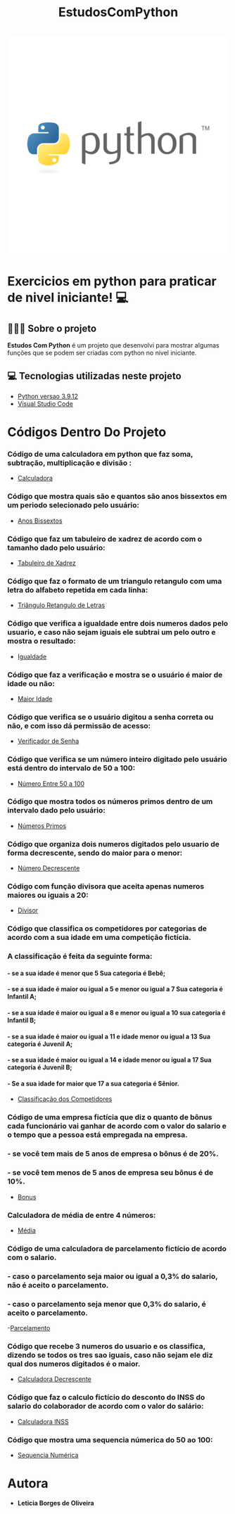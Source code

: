 <h1 align="center"> EstudosComPython </h1>

<h1>
    <img src="python-logo.svg">
    <p>Exercicios em python para praticar de nivel iniciante! 💻</p>
</h1>

## 👩🏽‍💻 Sobre o projeto

**Estudos Com Python** é um projeto que desenvolvi para mostrar algumas funções que se podem ser criadas com python no nivel iniciante.


## 💻 Tecnologias utilizadas neste projeto 
- [Python versao 3.9.12](https://www.python.org/downloads/)
- [Visual Studio Code](https://code.visualstudio.com/download)



<h1>Códigos Dentro Do Projeto</h1>

### Código de uma calculadora em python que faz soma, subtração, multiplicação e divisão :
- [Calculadora](Calculadora.py)

### Código que mostra quais são e quantos são anos bissextos em um periodo selecionado pelo usuário:
- [Anos Bissextos](AnosBissextos.py)

### Código que faz um tabuleiro de xadrez de acordo com o tamanho dado pelo usuário:
- [Tabuleiro de Xadrez](TabuleiroDeXadrez.py)

### Código que faz o formato de um triangulo retangulo com uma letra do alfabeto repetida em cada linha:
- [Triângulo Retangulo de Letras](TrianguloRetanguloComLetras.py)

### Código que verifica a igualdade entre dois numeros dados pelo usuario, e caso não sejam iguais ele subtrai um pelo outro e mostra o resultado:
- [Igualdade](VerificaIgualdade.py)

### Código que faz a verificação e mostra se o usuário é maior de idade ou não:
- [Maior Idade](VerificadorMaiorIdade.py)

### Código que verifica se o usuário digitou a senha correta ou não, e com isso dá permissão de acesso:
- [Verificador de Senha](VerificadorDeSenha.py)

### Código que verifica se um número inteiro digitado pelo usuário está dentro do intervalo de 50 a 100:
- [Número Entre 50 a 100](Verifica50a100.py)

### Código que mostra todos os números primos dentro de um intervalo dado pelo usuário:
- [Números Primos](NumerosPrimos.py)

### Código que organiza dois numeros digitados pelo usuario de forma decrescente, sendo do maior para o menor:
- [Número Decrescente](NumeroDecrescente.py)

### Código com função divisora que aceita apenas numeros maiores ou iguais a 20:
- [Divisor](DivisoraMaiorQueVinte.py)

### Código que classifica os competidores por categorias de acordo com a sua idade em uma competição fictícia.
### A classificação é feita da seguinte forma:
#### - se a sua idade é menor que 5 Sua categoria é Bebê;
#### - se a sua idade é maior ou igual a 5 e menor ou igual a 7 Sua categoria é Infantil A; 
#### - se a sua idade é maior ou igual a 8 e menor ou igual a 10 sua categoria é Infantil B;
#### - se a sua idade é maior ou igual a 11 e idade menor ou igual a 13 Sua categoria é Juvenil A;
#### - se a sua idade é maior ou igual a 14 e idade menor ou igual a 17 Sua categoria é Juvenil B; 
#### - Se a sua idade for maior que 17 a sua categoria é Sênior.

- [Classificação dos Competidores](ClassificarCompetidoresPorIdade.py)

### Código de uma empresa fictícia que diz o quanto de bônus cada funcionário vai ganhar de acordo com o valor do salario e o tempo que a pessoa está empregada na empresa.
### - se você tem mais de 5 anos de empresa o bônus é de 20%.
### - se você tem menos de 5 anos de empresa seu bônus é de 10%.
- [Bonus](BonusSalario.py)


### Calculadora de média de entre 4 números:
- [Média](CalculadoraMediaFaculdade.py)

### Código de uma calculadora de parcelamento fictício de acordo com o salario.
### - caso o parcelamento seja maior ou igual a 0,3% do salario, não é aceito o parcelamento.
### - caso o parcelamento seja menor que 0,3% do salario, é aceito o parcelamento. 
-[Parcelamento](CalculadoraParcelamento.py)

### Código que recebe 3 numeros do usuario e os classifica, dizendo se todos os tres sao iguais, caso não sejam ele diz qual dos numeros digitados é o maior.
- [Calculadora Decrescente](CalculoDecrescente.py)

### Código que faz o calculo fictício do desconto do INSS do salario do colaborador de acordo com o valor do salário:
- [Calculadora INSS](CalculoDescontoINSS.py)
### Código que mostra uma sequencia númerica do 50 ao 100:
- [Sequencia Numérica](FuncaoExibidorDeSequenciaNumerica.py)








# Autora
* **Leticia Borges de Oliveira**